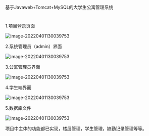 # 
基于Javaweb+Tomcat+MySQL的大学生公寓管理系统
#
1.项目登录页面

![image-20220401130039753](https://github.com/lushisan/Dormanner-System/blob/main/images/image-20220401125545505.png)

2.系统管理员（admin）界面

![image-20220401130039753](https://github.com/lushisan/Dormanner-System/blob/main/images/image-20220401125739416.png)

3.公寓管理员界面

![image-20220401130039753](https://github.com/lushisan/Dormanner-System/blob/main/images/image-20220401125848821.png)

4.学生端界面

![image-20220401130039753](https://github.com/lushisan/Dormanner-System/blob/main/images/image-20220401130007338.png)

5.数据库文件

![image-20220401130039753](https://github.com/lushisan/Dormanner-System/blob/main/images/image-20220401130039753.png)

项目中主体的功能都已实现，楼层管理，学生管理，缺勤记录管理等等。
